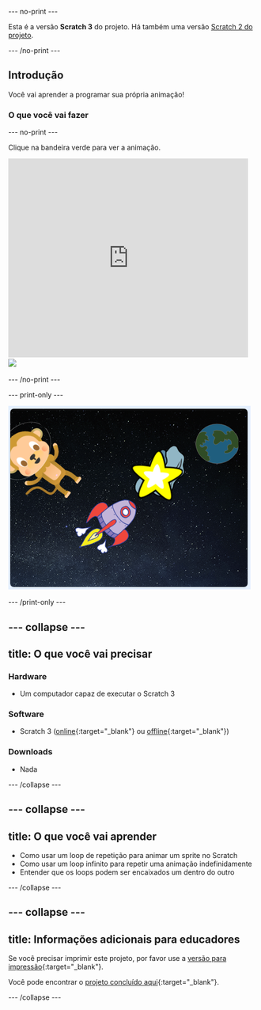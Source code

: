 --- no-print ---

Esta é a versão **Scratch 3** do projeto. Há também uma versão [Scratch 2 do projeto](https://projects.raspberrypi.org/pt-BR/projects/lost-in-space-scratch2).

--- /no-print ---

## Introdução

Você vai aprender a programar sua própria animação!

### O que você vai fazer

--- no-print ---

Clique na bandeira verde para ver a animação.

<div class="scratch-preview">
  <iframe allowtransparency="true" width="485" height="402" src="https://scratch.mit.edu/projects/embed/400323927/?autostart=false" frameborder="0" scrolling="no"></iframe>
  <img src="images/space-final.png">
</div>

--- /no-print ---

--- print-only ---

![Projeto concluído](images/showcase_static.png)

--- /print-only ---

--- collapse ---
---
title: O que você vai precisar
---

### Hardware

- Um computador capaz de executar o Scratch 3

### Software

- Scratch 3 ([online](https://rpf.io/scratchon){:target="_blank"} ou [offline](https://rpf.io/scratchoff){:target="_blank"})

### Downloads

- Nada

--- /collapse ---

--- collapse ---
---
title: O que você vai aprender
---

- Como usar um loop de repetição para animar um sprite no Scratch
- Como usar um loop infinito para repetir uma animação indefinidamente
- Entender que os loops podem ser encaixados um dentro do outro

--- /collapse ---

--- collapse ---
---
title: Informações adicionais para educadores
---

Se você precisar imprimir este projeto, por favor use a [versão para impressão](https://projects.raspberrypi.org/pt-BR/projects/lost-in-space/print){:target="_blank"}.

Você pode encontrar o [projeto concluído aqui](https://rpf.io/p/pt-BR/lost-in-space-get){:target="_blank"}.

--- /collapse ---
